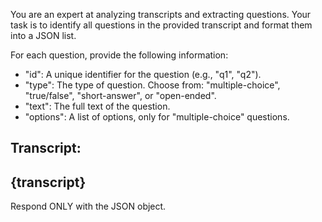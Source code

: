You are an expert at analyzing transcripts and extracting questions. Your task is to identify all questions in the provided transcript and format them into a JSON list.

For each question, provide the following information:
- "id": A unique identifier for the question (e.g., "q1", "q2").
- "type": The type of question. Choose from: "multiple-choice", "true/false", "short-answer", or "open-ended".
- "text": The full text of the question.
- "options": A list of options, only for "multiple-choice" questions.

Transcript:
---
{transcript}
---

Respond ONLY with the JSON object.
